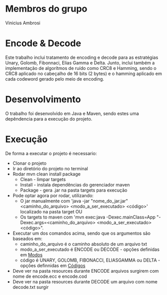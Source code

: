 # Membros do grupo
Vinicius Ambrosi

# Encode & Decode 
Este trabalho inclui tratamento de encoding e decode para as  estratégias Unary, Golomb, Fibonnaci, Elias Gamma e Delta. Junto, inclui também a implementação de algorítmos de ruído como CRC8 e Hamming, sendo o CRC8 aplicado no cabeçalho de 16 bits (2 bytes) e o hamming aplicado em cada codeword gerado pelo meio de encoding.

# Desenvolvimento
O trabalho foi desenvolvido em Java e Maven, sendo estes uma depêndencia para a execução do projeto.

# Execução
De forma a executar o projeto é necessario:
* Clonar o projeto
* Ir ao diretório do projeto no terminal
* Rodar mvn clean install package 
   * Clean - limpar targets
   * Install - instala dependências do gerenciador maven
   * Package - gera .jar na pasta targets para execução
* Pode optar agora por rodar, utilizando:
   * O jar manualmente com 'java -jar "nome_do_jar.jar" <caminho_do_arquivo> <modo_a_ser_executado> <código>' localizado na pasta target OU
   * Os targets to maven com 'mvn exec:java -Dexec.mainClass=App "-Dexec.args=<caminho_do_arquivo> <modo_a_ser_executado> <código>".
* Executar um dos comandos acima, sendo que os argumentos são baseados em:
   * caminho_do_arquivo é o caminho absoluto de um arquivo txt
   * modo_a_ser_executado é ENCODE ou DECODE - opções definidas em [Modos](https://github.com/ViniciusAmbrosi/encode-decode/blob/main/src/main/java/enumerators/OperationTypeEnum.java)
   * código é UNARY, GOLOMB, FIBONACCI, ELIASGAMMA ou DELTA - opções definnidas em [Códigos](https://github.com/ViniciusAmbrosi/encode-decode/blob/main/src/main/java/enumerators/EncodeDecodeStrategyEnum.java)
* Deve ver na pasta resources durante ENCODE arquivos surgirem com nome de encode.ecc e encode.cod
* Deve ver na pasta resources durante DECODE um arquivo com nome decode.txt surgir
